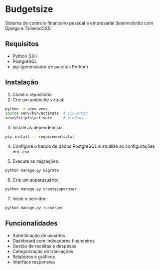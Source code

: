 # Budgetsize

Sistema de controle financeiro pessoal e empresarial desenvolvido com Django e TailwindCSS.

## Requisitos

- Python 3.8+
- PostgreSQL
- pip (gerenciador de pacotes Python)

## Instalação

1. Clone o repositório
2. Crie um ambiente virtual:
```bash
python -m venv venv
source venv/bin/activate  # Linux/Mac
venv\Scripts\activate     # Windows
```

3. Instale as dependências:
```bash
pip install -r requirements.txt
```

4. Configure o banco de dados PostgreSQL e atualize as configurações em `.env`

5. Execute as migrações:
```bash
python manage.py migrate
```

6. Crie um superusuário:
```bash
python manage.py createsuperuser
```

7. Inicie o servidor:
```bash
python manage.py runserver
```

## Funcionalidades

- Autenticação de usuários
- Dashboard com indicadores financeiros
- Gestão de receitas e despesas
- Categorização de transações
- Relatórios e gráficos
- Interface responsiva 